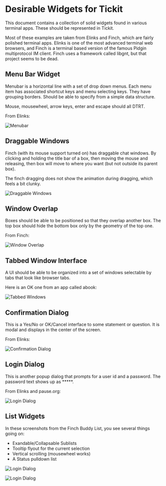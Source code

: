 # Desirable Widgets for Tickit

This document contains a collection of solid widgets found in various
terminal apps. These should be represented in Tickit.

Most of these examples are taken from Elinks and Finch, which are
fairly polished terminal apps. Elinks is one of the most advanced
terminal web browsers, and Finch is a terminal based version of the
famous Pidgin multiprotocol IM client. Finch uses a framework called
libgnt, but that project seems to be dead.

## Menu Bar Widget

Menubar is a horizontal line with a set of drop down menus. Each menu
item has associated shortcut keys and menu selecting keys. They have
grouping borders. Should be able to specify from a simple data
structure.

Mouse, mousewheel, arrow keys, enter and escape should all DTRT.

From Elinks:

![Menubar](https://raw.github.com/ingydotnet/tickit-info/master/image/menubar.png)

## Draggable Windows

Finch (with its mouse support turned on) has draggable chat windows. By clicking and holding the title bar of a box, then moving the mouse and releasing, then box will move to where you want (but not outside its parent box).

The finch dragging does not show the animation during dragging, which feels a bit clunky.

![Draggable Windows](https://raw.github.com/ingydotnet/tickit-info/master/image/draggable-windows.png)

## Window Overlap

Boxes should be able to be positioned so that they overlap another
box. The top box should hide the bottom box only by the geometry of
the top one.

From Finch:

![Window Overlap](https://raw.github.com/ingydotnet/tickit-info/master/image/window-overlap.png)

## Tabbed Window Interface

A UI should be able to be organized into a set of windows selectable by tabs that look like browser tabs.

Here is an OK one from an app called abook:

![Tabbed Windows](https://raw.github.com/ingydotnet/tickit-info/master/image/tabbed-windows.png)

## Confirmation Dialog

This is a Yes/No or OK/Cancel interface to some statement or question.
It is modal and displays in the center of the screen.

From Elinks:

![Confirmation Dialog](https://raw.github.com/ingydotnet/tickit-info/master/image/confirmation-dialog.png)

## Login Dialog

This is another popup dialog that prompts for a user id and a
password. The password text shows up as \*\*\*\*\*.

From Elinks and pause.org:

![Login Dialog](https://raw.github.com/ingydotnet/tickit-info/master/image/login-dialog.png)

## List Widgets

In these screenshots from the Finch Buddy List, you see several things going on:

* Exandable/Collapsable Sublists
* Tooltip flyout for the current selection
* Vertical scrolling (mousewheel works)
* A Status pulldown list

![Login Dialog](https://raw.github.com/ingydotnet/tickit-info/master/image/buddy1.png)

![Login Dialog](https://raw.github.com/ingydotnet/tickit-info/master/image/buddy2.png)

